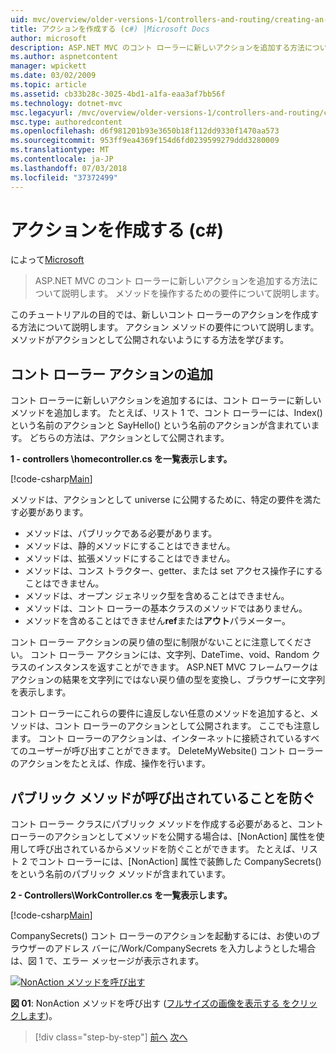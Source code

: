 ```yaml
---
uid: mvc/overview/older-versions-1/controllers-and-routing/creating-an-action-cs
title: アクションを作成する (c#) |Microsoft Docs
author: microsoft
description: ASP.NET MVC のコント ローラーに新しいアクションを追加する方法について説明します。 メソッドを操作するための要件について説明します。
ms.author: aspnetcontent
manager: wpickett
ms.date: 03/02/2009
ms.topic: article
ms.assetid: cb33b28c-3025-4bd1-a1fa-eaa3af7bb56f
ms.technology: dotnet-mvc
msc.legacyurl: /mvc/overview/older-versions-1/controllers-and-routing/creating-an-action-cs
msc.type: authoredcontent
ms.openlocfilehash: d6f981201b93e3650b18f112dd9330f1470aa573
ms.sourcegitcommit: 953ff9ea4369f154d6fd0239599279ddd3280009
ms.translationtype: MT
ms.contentlocale: ja-JP
ms.lasthandoff: 07/03/2018
ms.locfileid: "37372499"
---
```

<a name="creating-an-action-c"></a>アクションを作成する (c#)
====================
によって[Microsoft](https://github.com/microsoft)

> ASP.NET MVC のコント ローラーに新しいアクションを追加する方法について説明します。 メソッドを操作するための要件について説明します。


このチュートリアルの目的では、新しいコント ローラーのアクションを作成する方法について説明します。 アクション メソッドの要件について説明します。 メソッドがアクションとして公開されないようにする方法を学びます。

## <a name="adding-an-action-to-a-controller"></a>コント ローラー アクションの追加

コント ローラーに新しいアクションを追加するには、コント ローラーに新しいメソッドを追加します。 たとえば、リスト 1 で、コント ローラーには、Index() という名前のアクションと SayHello() という名前のアクションが含まれています。 どちらの方法は、アクションとして公開されます。

**1 - controllers \homecontroller.cs を一覧表示します。**

[!code-csharp[Main](creating-an-action-cs/samples/sample1.cs)]

メソッドは、アクションとして universe に公開するために、特定の要件を満たす必要があります。

- メソッドは、パブリックである必要があります。
- メソッドは、静的メソッドにすることはできません。
- メソッドは、拡張メソッドにすることはできません。
- メソッドは、コンス トラクター、getter、または set アクセス操作子にすることはできません。
- メソッドは、オープン ジェネリック型を含めることはできません。
- メソッドは、コント ローラーの基本クラスのメソッドではありません。
- メソッドを含めることはできません**ref**または**アウト**パラメーター。

コント ローラー アクションの戻り値の型に制限がないことに注意してください。 コント ローラー アクションには、文字列、DateTime、void、Random クラスのインスタンスを返すことができます。 ASP.NET MVC フレームワークはアクションの結果を文字列にではない戻り値の型を変換し、ブラウザーに文字列を表示します。

コント ローラーにこれらの要件に違反しない任意のメソッドを追加すると、メソッドは、コント ローラーのアクションとして公開されます。 ここでも注意します。 コント ローラーのアクションは、インターネットに接続されているすべてのユーザーが呼び出すことができます。 DeleteMyWebsite() コント ローラーのアクションをたとえば、作成、操作を行います。

## <a name="preventing-a-public-method-from-being-invoked"></a>パブリック メソッドが呼び出されていることを防ぐ

コント ローラー クラスにパブリック メソッドを作成する必要があると、コント ローラーのアクションとしてメソッドを公開する場合は、[NonAction] 属性を使用して呼び出されているからメソッドを防ぐことができます。 たとえば、リスト 2 でコント ローラーには、[NonAction] 属性で装飾した CompanySecrets() をという名前のパブリック メソッドが含まれています。

**2 - Controllers\WorkController.cs を一覧表示します。**

[!code-csharp[Main](creating-an-action-cs/samples/sample2.cs)]

CompanySecrets() コント ローラーのアクションを起動するには、お使いのブラウザーのアドレス バーに/Work/CompanySecrets を入力しようとした場合は、図 1 で、エラー メッセージが表示されます。


[![NonAction メソッドを呼び出す](creating-an-action-cs/_static/image1.jpg)](creating-an-action-cs/_static/image1.png)

**図 01**: NonAction メソッドを呼び出す ([フルサイズの画像を表示する をクリックします](creating-an-action-cs/_static/image2.png))。

> [!div class="step-by-step"]
> [前へ](creating-a-controller-cs.md)
> [次へ](asp-net-mvc-routing-overview-vb.md)
